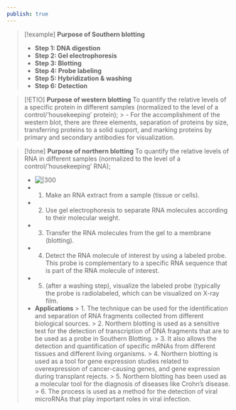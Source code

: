 ```yaml
---
publish: true
---
```



> [!example] **Purpose of Southern blotting**
> - **Step 1: DNA digestion**
> - **Step 2: Gel electrophoresis**
> - **Step 3: Blotting**
> - **Step 4: Probe labeling**
> - **Step 5: Hybridization & washing**
> - **Step 6: Detection**

> [!ETIO]  **Purpose of western blotting**
>  To quantify the relative levels of a specific protein in different samples (normalized to the level of a control/’housekeeping’ protein);
	> - For the accomplishment of the western blot, there are three elements, separation of proteins by size, transferring proteins to a solid support, and marking proteins by primary and secondary antibodies for visualization.


> [!done]  **Purpose of northern blotting**
>  To quantify the relative levels of RNA in different samples (normalized to the level of a control/’housekeeping’ RNA);
>  
>- ![|300](https://i.imgur.com/CmwS4sZ.png)
>- 1. Make an RNA extract from a sample (tissue or cells).
>- 2. Use gel electrophoresis to separate RNA molecules according to their molecular weight.
>- 3. Transfer the RNA molecules from the gel to a membrane (blotting).
>- 4. Detect the RNA molecule of interest by using a labeled probe. This probe is complementary to a specific RNA sequence that is part of the RNA molecule of interest.
>- 5. (after a washing step), visualize the labeled probe (typically the probe is radiolabeled, which can be visualized on X-ray film.
>- **Applications**
	> 1. The technique can be used for the identification and separation of RNA fragments collected from different biological sources.
	> 2. Northern blotting is used as a sensitive test for the detection of transcription of DNA fragments that are to be used as a probe in Southern Blotting.
	> 3. It also allows the detection and quantification of specific mRNAs from different tissues and different living organisms.
	> 4. Northern blotting is used as a tool for gene expression studies related to overexpression of cancer-causing genes, and gene expression during transplant rejects.
	> 5. Northern blotting has been used as a molecular tool for the diagnosis of diseases like Crohn’s disease.
	> 6. The process is used as a method for the detection of viral microRNAs that play important roles in viral infection.



